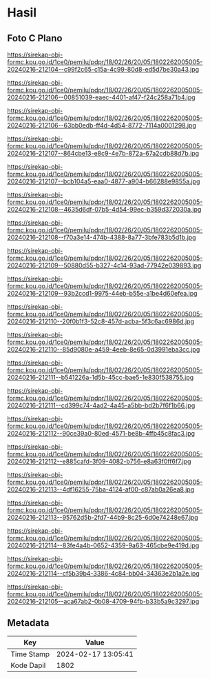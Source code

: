 # Hasil

## Foto C Plano

https://sirekap-obj-formc.kpu.go.id/1ce0/pemilu/pdpr/18/02/26/20/05/1802262005005-20240216-212104--c99f2c65-c15a-4c99-80d8-ed5d7be30a43.jpg

https://sirekap-obj-formc.kpu.go.id/1ce0/pemilu/pdpr/18/02/26/20/05/1802262005005-20240216-212106--00851039-eaec-4401-af47-f24c258a71b4.jpg

https://sirekap-obj-formc.kpu.go.id/1ce0/pemilu/pdpr/18/02/26/20/05/1802262005005-20240216-212106--63bb0edb-ff4d-4d54-8772-7114a0001298.jpg

https://sirekap-obj-formc.kpu.go.id/1ce0/pemilu/pdpr/18/02/26/20/05/1802262005005-20240216-212107--864cbe13-e8c9-4e7b-872a-67a2cdb88d7b.jpg

https://sirekap-obj-formc.kpu.go.id/1ce0/pemilu/pdpr/18/02/26/20/05/1802262005005-20240216-212107--bcb104a5-eaa0-4877-a904-b66288e9855a.jpg

https://sirekap-obj-formc.kpu.go.id/1ce0/pemilu/pdpr/18/02/26/20/05/1802262005005-20240216-212108--4635d6df-07b5-4d54-99ec-b359d372030a.jpg

https://sirekap-obj-formc.kpu.go.id/1ce0/pemilu/pdpr/18/02/26/20/05/1802262005005-20240216-212108--f70a3e14-474b-4388-8a77-3bfe783b5d1b.jpg

https://sirekap-obj-formc.kpu.go.id/1ce0/pemilu/pdpr/18/02/26/20/05/1802262005005-20240216-212109--50880d55-b327-4c14-93ad-77942e039893.jpg

https://sirekap-obj-formc.kpu.go.id/1ce0/pemilu/pdpr/18/02/26/20/05/1802262005005-20240216-212109--93b2ccd1-9975-44eb-b55e-a1be4d60efea.jpg

https://sirekap-obj-formc.kpu.go.id/1ce0/pemilu/pdpr/18/02/26/20/05/1802262005005-20240216-212110--20f0b1f3-52c8-457d-acba-5f3c6ac6986d.jpg

https://sirekap-obj-formc.kpu.go.id/1ce0/pemilu/pdpr/18/02/26/20/05/1802262005005-20240216-212110--85d9080e-a459-4eeb-8e65-0d3991eba3cc.jpg

https://sirekap-obj-formc.kpu.go.id/1ce0/pemilu/pdpr/18/02/26/20/05/1802262005005-20240216-212111--b541226a-1d5b-45cc-bae5-1e830f538755.jpg

https://sirekap-obj-formc.kpu.go.id/1ce0/pemilu/pdpr/18/02/26/20/05/1802262005005-20240216-212111--cd399c74-4ad2-4a45-a5bb-bd2b7f6f1b66.jpg

https://sirekap-obj-formc.kpu.go.id/1ce0/pemilu/pdpr/18/02/26/20/05/1802262005005-20240216-212112--90ce39a0-80ed-4571-be8b-4ffb45c8fac3.jpg

https://sirekap-obj-formc.kpu.go.id/1ce0/pemilu/pdpr/18/02/26/20/05/1802262005005-20240216-212112--e885cafd-3f09-4082-b756-e8a63f0ff6f7.jpg

https://sirekap-obj-formc.kpu.go.id/1ce0/pemilu/pdpr/18/02/26/20/05/1802262005005-20240216-212113--4df16255-75ba-4124-af00-c87ab0a26ea8.jpg

https://sirekap-obj-formc.kpu.go.id/1ce0/pemilu/pdpr/18/02/26/20/05/1802262005005-20240216-212113--95762d5b-2fd7-44b9-8c25-6d0e74248e67.jpg

https://sirekap-obj-formc.kpu.go.id/1ce0/pemilu/pdpr/18/02/26/20/05/1802262005005-20240216-212114--83fe4a4b-0652-4359-9a63-465cbe9e419d.jpg

https://sirekap-obj-formc.kpu.go.id/1ce0/pemilu/pdpr/18/02/26/20/05/1802262005005-20240216-212114--cf5b39b4-3386-4c84-bb04-34363e2b1a2e.jpg

https://sirekap-obj-formc.kpu.go.id/1ce0/pemilu/pdpr/18/02/26/20/05/1802262005005-20240216-212105--aca67ab2-0b08-4709-94fb-b33b5a9c3297.jpg


## Metadata

| Key        | Value               |
| ---------- | ------------------- |
| Time Stamp | 2024-02-17 13:05:41 |
| Kode Dapil | 1802                |



